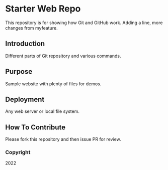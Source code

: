 # Starter Web Repo

This repository is for showing how Git and GitHub work.
Adding a line, more changes from myfeature.

## Introduction

Different parts of Git repository and various commands.

## Purpose

Sample website with plenty of files for demos.

## Deployment

Any web server or local file system.

## How To Contribute

Please fork this repository and then issue PR for review.

### Copyright

2022